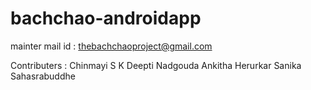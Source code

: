 bachchao-androidapp
===================

mainter mail id : thebachchaoproject@gmail.com 

Contributers : 
Chinmayi S K 
Deepti Nadgouda 
Ankitha Herurkar
Sanika Sahasrabuddhe

